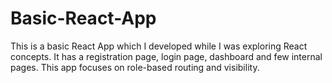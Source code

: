 # Basic-React-App

This is a basic React App which I developed while I was exploring React concepts. It has a registration page, login page, dashboard and few internal pages. This app focuses on role-based routing and visibility. 
